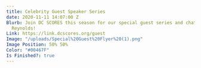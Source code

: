 ```yaml
---
title: Celebrity Guest Speaker Series
date: 2020-11-11 14:07:00 Z
Blurb: Join DC SCORES this season for our special guest series and chat with Jason
  Reynolds!
Link: https://link.dcscores.org/guest
Image: "/uploads/Special%20Guest%20Flyer%20(1).png"
Image Position: 50% 50%
Color: "#00467F"
Is Finished?: true
---
```


